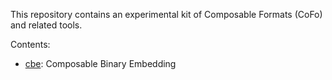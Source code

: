 This repository contains an experimental kit
of Composable Formats (CoFo) and related tools.

Contents:

*	[cbe](cbe): Composable Binary Embedding

